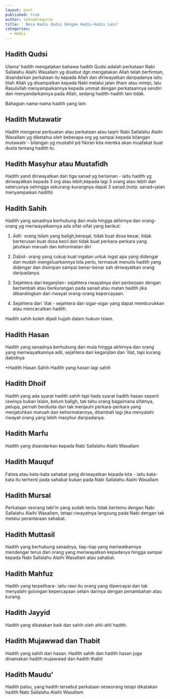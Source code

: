 ```yaml
---
layout: post
published: true
author: tehnoblequran
title: ' Beza Hadis Qudsi Dengan Hadis-Hadis Lain'
categories:
  - Hadis
---
```

## Hadith Qudsi
Ulama’ hadith mengatakan bahawa hadith Qudsi adalah perkataan Nabi Sallalahu Alaihi Wasallam yg disebut dgn mengatakan Allah telah berfirman, disandarkan perkataan itu kepada Allah dan diriwayatkan daripadanya iaitu titah Allah yg disampaikan kepada Nabi melalui jalan ilham atau mimpi, lalu Rasulullah menyampaikannya kepada ummat dengan perkataannya sendiri dan menyandarkannya pada Allah, sedang hadith-hadith lain tidak.

Bahagian nama-nama hadith yang lain:

## Hadith Mutawatir
Hadith mengenai perbuatan atau perkataan atau taqrir Nabi Sallalahu Alaihi Wasallam yg diketahui oleh beberapa org yg sampai kepada bilangan mutawatir - bilangan yg mustahil pd fikiran kita mereka akan muafakat buat dusta tentang hadith tu.

## Hadith Masyhur atau Mustafidh
Hadith yand diriwayatkan dari tiga sanad yg berlainan - iaitu hadith yg diriwayatkan kepada 3 org atau lebih,kepada lagi 3 orang atau lebih dan seterusnya sehingga sekurang-kurangnya dapat 3 sanad.(nota: sanad=jalan menyampaikan hadith)

## Hadith Sahih
Hadith yang sanadnya berhubung dari mula hingga akhirnya dan orang-orang yg meriwayatkannya ada sifat-sifat yang berikut:

1. Adil- orang Islam yang baligh,beraqal, tidak buat dosa besar, tidak berterusan buat dosa kecil dan tidak buat perkara-perkara yang jatuhkan maruah dan kehormatan diri

2. Dabid- orang yang cukup kuat ingatan untuk ingat apa yang didengar dan mudah mengeluarkannya bila perlu, termasuk menulis hadith yang didengar dan disimpan sampai benar-benar sah diriwayatkan orang daripadanya.

3. Sejahtera dari keganjilan- sejahtera riwayatnya dari perbezaan dengan bertambah atau berkurangan pada sanad atau matan hadith jika dibandingkan dari riwayat orang-orang kepercayaan.

4. Sejahtera dari ‘illat - sejahtera dari sigar-sigar yang dapat memburukkan atau mencacatkan hadith.

Hadith sahih boleh dijadi hujjah dalam hukum Islam.

## Hadith Hasan
Hadith yang sanadnya berhubung dari mula hingga akhirnya dan orang yang meriwayatkannya adil, sejahtera dari keganjilan dan ‘illat, tapi kurang dabidnya

*Hadith Hasan Sahih
Hadith yang hasan lagi sahih

## Hadith Dhoif
Hadith yang ada syarat hadith sahih tapi tiada syarat hadith hasan seperti rawinya bukan Islam, belum baligh, tak tahu orang bagaimana sifatnya, pelupa, pernah berdusta dan tak menjauhi perkara-perkara yang menjatuhkan maruah dan kehormatannya, ditambah lagi jika menyalahi riwayat orang yang lebih masyhur daripadanya.

## Hadith Marfu
Hadith yang disandarkan kepada Nabi Sallalahu Alaihi Wasallam

## Hadith Mauquf
Fatwa atau kata-kata sahabat yang diriwayatkan kepada kita - iaitu kata-kata itu terhenti pada sahabat bukan pada Nabi Sallalahu Alaihi Wasallam

## Hadith Mursal
Perkataan seorang tabi’in yang sudah tentu tidak bertemu dengan Nabi Sallalahu Alaihi Wasallam, tetapi riwayatnya langsung pada Nabi dengan tak melalui perantaraan sahabat.

## Hadith Muttasil
Hadith yang berhubung sanadnya, tiap-tiap yang meriwatkannya mendengar terus dari orang yang meriwayatkan kepadanya hingga sampai kepada Nabi Sallalahu Alaihi Wasallam atau sahabat.

## Hadith Mahfuz
Hadith yang terpelihara- iaitu rawi itu orang yang dipercayai dan tak menyalahi golongan kepercayaan selain darinya dengan penambahan atau kurang.

## Hadith Jayyid
Hadith yang dikatakan baik dan sahih oleh ahli-ahli hadith.

## Hadith Mujawwad dan Thabit
Hadith yang sahih dan hasan. Hadith sahih dan hadith hasan juga dinamakan hadith mujawwad dan hadith thabit

## Hadith Maudu’
Hadith palsu, yang hadith tersebut perkataan seseorang tetapi dikatakan hadith Nabi Sallalahu Alaihi Wasallam
